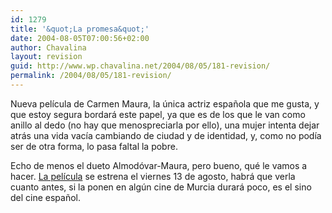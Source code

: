 ```yaml
---
id: 1279
title: '&quot;La promesa&quot;'
date: 2004-08-05T07:00:56+02:00
author: Chavalina
layout: revision
guid: http://www.wp.chavalina.net/2004/08/05/181-revision/
permalink: /2004/08/05/181-revision/
---
```

Nueva película de Carmen Maura, la única actriz espa&ntilde;ola que me gusta, y que estoy segura bordará este papel, ya que es de los que le van como anillo al dedo (no hay que menospreciarla por ello), una mujer intenta dejar atrás una vida vacía cambiando de ciudad y de identidad, y, como no podía ser de otra forma, lo pasa faltal la pobre.

Echo de menos el dueto Almodóvar-Maura, pero bueno, qué le vamos a hacer. <a href=http://www.lahiguera.net/cinemania/pelicula/988/ target=&prime;_blank&prime;>La película</a> se estrena el viernes 13 de agosto, habrá que verla cuanto antes, si la ponen en algún cine de Murcia durará poco, es el sino del cine espa&ntilde;ol.